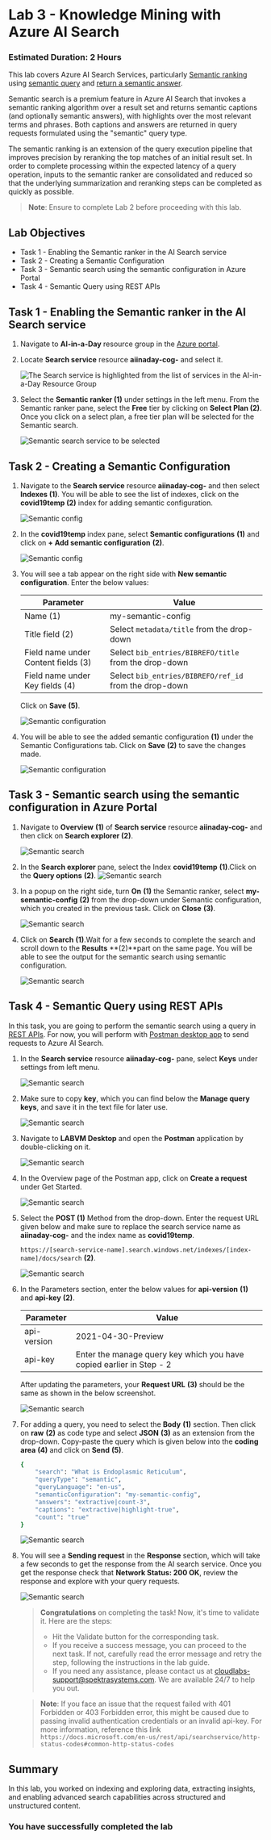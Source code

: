 # Lab 3 - Knowledge Mining with Azure AI Search

### Estimated Duration: 2 Hours

This lab covers Azure AI Search Services, particularly [Semantic ranking](https://docs.microsoft.com/en-us/azure/search/semantic-ranking) using [semantic query](https://docs.microsoft.com/en-us/azure/search/semantic-how-to-query-request?tabs=semanticConfiguration%2Cportal#create-a-semantic-configuration) and [return a semantic answer](https://docs.microsoft.com/en-us/azure/search/semantic-answers?tabs=semanticConfiguration).

Semantic search is a premium feature in Azure AI Search that invokes a semantic ranking algorithm over a result set and returns semantic captions (and optionally semantic answers), with highlights over the most relevant terms and phrases. Both captions and answers are returned in query requests formulated using the "semantic" query type.

The semantic ranking is an extension of the query execution pipeline that improves precision by reranking the top matches of an initial result set. In order to complete processing within the expected latency of a query operation, inputs to the semantic ranker are consolidated and reduced so that the underlying summarization and reranking steps can be completed as quickly as possible.

>**Note**: Ensure to complete Lab 2 before proceeding with this lab.

## Lab Objectives

- Task 1 - Enabling the Semantic ranker in the AI Search service
- Task 2 - Creating a Semantic Configuration
- Task 3 - Semantic search using the semantic configuration in Azure Portal
- Task 4 - Semantic Query using REST APIs

## Task 1 - Enabling the Semantic ranker in the AI Search service

1. Navigate to **AI-in-a-Day** resource group in the [Azure portal](https://portal.azure.com).

2. Locate **Search service** resource **aiinaday-cog-<inject key="DeploymentID" enableCopy="false"/>** and select it.

    ![The Search service is highlighted from the list of services in the AI-in-a-Day Resource Group](media/inn6.png)
   
3. Select the **Semantic ranker (1)** under settings in the left menu. From the Semantic ranker pane, select the **Free** tier by clicking on **Select Plan (2)**. Once you click on a select plan, a free tier plan will be selected for the Semantic search.

    ![Semantic search service to be selected](media/inn16.png)

   
## Task 2 - Creating a Semantic Configuration

1. Navigate to the **Search service** resource **aiinaday-cog-<inject key="DeploymentID" enableCopy="false"/>** and then select **Indexes (1)**. You will be able to see the list of indexes, click on the **covid19temp (2)** index for adding semantic configuration.

    ![Semantic config](media/AI4.png)
   
2. In the **covid19temp** index pane, select **Semantic configurations** **(1)** and click on **+ Add semantic configuration** **(2)**.

    ![Semantic config](media/inn20.png)

3. You will see a tab appear on the right side with **New semantic configuration**. Enter the below values:

    | Parameter                   | Value                                        |
    | --------------------------- | -------------------------------------------- |
    | Name (1)                    | my-semantic-config                           |
    | Title field (2)             | Select `metadata/title` from the drop-down   |
    | Field name under Content fields (3) | Select `bib_entries/BIBREFO/title` from the drop-down |
    | Field name under Key fields (4)    | Select `bib_entries/BIBREFO/ref_id` from the drop-down |
  
   Click on **Save** **(5)**.
  
    ![Semantic configuration](media/lab2b-new-sc.png)
  
4. You will be able to see the added semantic configuration **(1)** under the Semantic Configurations tab. Click on **Save** **(2)** to save the changes made.

    ![Semantic configuration](media/inn21.png)

## Task 3 - Semantic search using the semantic configuration in Azure Portal

1. Navigate to **Overview** **(1)** of **Search service** resource **aiinaday-cog-<inject key="DeploymentID" enableCopy="false"/>** and then click on **Search explorer (2)**.

    ![Semantic search](media/inn17.png)
   
2. In the **Search explorer** pane, select the Index **covid19temp** **(1)**.Click on the **Query options** **(2)**.
    ![Semantic search](media/L3T3S2.png)

3. In a popup on the right side, turn **On** **(1)** the Semantic ranker, select **my-semantic-config** **(2)** from the drop-down under Semantic configuration, which you created in the previous task. Click on **Close** **(3)**. 

    ![Semantic search](media/L3T3S3.png)
   
4. Click on **Search** **(1)**.Wait for a few seconds to complete the search and scroll down to the **Results** **(2)**part on the same page. You will be able to see the output for the semantic search using semantic configuration.

    ![Semantic search](media/L3T3S4.png)
   
## Task 4 - Semantic Query using REST APIs

In this task, you are going to perform the semantic search using a query in [REST APIs](https://docs.microsoft.com/en-us/azure/search/search-get-started-rest). For now, you will perform with [Postman desktop app](https://www.getpostman.com/) to send requests to Azure AI Search.

1. In the **Search service** resource **aiinaday-cog-<inject key="DeploymentID" enableCopy="false"/>** pane, select **Keys** under settings from left menu.

    ![Semantic search](media/inn18.png)
   
1. Make sure to copy **key**, which you can find below the **Manage query keys**, and save it in the text file for later use.

    ![Semantic search](media/inn19.png)
   
1. Navigate to **LABVM Desktop** and open the **Postman** application by double-clicking on it.

    ![Semantic search](media/lab2b-ssp11.png)
   
1. In the Overview page of the Postman app, click on **Create a request** under Get Started.

    ![Semantic search](media/lab2b-ssp12.png)
   
1. Select the **POST (1)** Method from the drop-down. Enter the request URL given below and make sure to replace the search service name as **aiinaday-cog-<inject key="DeploymentID" enableCopy="false"/>** and the index name as **covid19temp**.

   `https://[search-service-name].search.windows.net/indexes/[index-name]/docs/search` **(2)**.
   
    ![Semantic search](media/lab2b-ssp13.png)

1. In the Parameters section, enter the below values for **api-version** **(1)** and **api-key** **(2)**.

    | Parameter           | Value                                        |
    | --------------------| -------------------------------------------- |
    | api-version         | 2021-04-30-Preview                           |
    | api-key             | Enter the manage query key which you have copied earlier in Step - 2    |
   
   After updating the parameters, your **Request URL** **(3)** should be the same as shown in the below screenshot.
   
    ![Semantic search](media/lab2b-ssp14.png)

1. For adding a query, you need to select the **Body** **(1)** section. Then click on **raw** **(2)** as code type and select **JSON** **(3)** as an extension from the drop-down. Copy-paste the query which is given below into the **coding area** **(4)** and click on **Send** **(5)**.

   ```bash
   {
       "search": "What is Endoplasmic Reticulum",
       "queryType": "semantic",
       "queryLanguage": "en-us",
       "semanticConfiguration": "my-semantic-config",
       "answers": "extractive|count-3",
       "captions": "extractive|highlight-true",
       "count": "true"
   }
   ```
   
    ![Semantic search](media/newlatest15.png)
   
1. You will see a **Sending request** in the **Response** section, which will take a few seconds to get the response from the AI search service. Once you get the response check that **Network Status: 200 OK**, review the response and explore with your query requests.

    ![Semantic search](media/lab2b-ssp16.png)

    > **Congratulations** on completing the task! Now, it's time to validate it. Here are the steps:
    > - Hit the Validate button for the corresponding task.
    > - If you receive a success message, you can proceed to the next task. If not, carefully read the error message and retry the step, following the instructions in the lab guide.
    > - If you need any assistance, please contact us at cloudlabs-support@spektrasystems.com. We are available 24/7 to help you out.

   <validation step="5f84e298-cac3-40e0-aad7-2eea5eefe286" />

   >**Note**: If you face an issue that the request failed with 401 Forbidden or 403 Forbidden error, this might be caused due to passing invalid authentication credentials or an invalid api-key. For more information, reference this link ```https://docs.microsoft.com/en-us/rest/api/searchservice/http-status-codes#common-http-status-codes```

## Summary

In this lab, you worked on indexing and exploring data, extracting insights, and enabling advanced search capabilities across structured and unstructured content.

### You have successfully completed the lab
